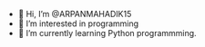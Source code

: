 - 👋 Hi, I’m @ARPANMAHADIK15
- 👀 I’m interested in programming
- 🌱 I’m currently learning Python programmming.

